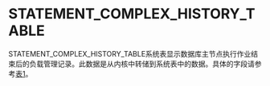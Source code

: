 # STATEMENT\_COMPLEX\_HISTORY\_TABLE<a name="ZH-CN_TOPIC_0289899915"></a>

STATEMENT\_COMPLEX\_HISTORY\_TABLE系统表显示数据库主节点执行作业结束后的负载管理记录。此数据是从内核中转储到系统表中的数据。具体的字段请参考[表1](./GLOBAL_STATEMENT_COMPLEX_RUNTIME.md#zh-cn_topic_0283137366_zh-cn_topic_0237122661_table9446192117461)。

